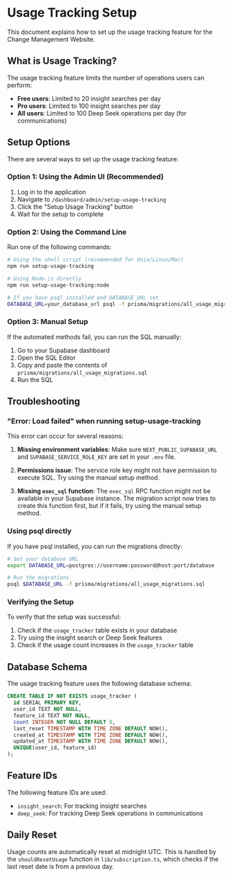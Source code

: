 # Usage Tracking Setup

This document explains how to set up the usage tracking feature for the Change Management Website.

## What is Usage Tracking?

The usage tracking feature limits the number of operations users can perform:

- **Free users**: Limited to 20 insight searches per day
- **Pro users**: Limited to 100 insight searches per day
- **All users**: Limited to 100 Deep Seek operations per day (for communications)

## Setup Options

There are several ways to set up the usage tracking feature:

### Option 1: Using the Admin UI (Recommended)

1. Log in to the application
2. Navigate to `/dashboard/admin/setup-usage-tracking`
3. Click the "Setup Usage Tracking" button
4. Wait for the setup to complete

### Option 2: Using the Command Line

Run one of the following commands:

```bash
# Using the shell script (recommended for Unix/Linux/Mac)
npm run setup-usage-tracking

# Using Node.js directly
npm run setup-usage-tracking:node

# If you have psql installed and DATABASE_URL set
DATABASE_URL=your_database_url psql -f prisma/migrations/all_usage_migrations.sql
```

### Option 3: Manual Setup

If the automated methods fail, you can run the SQL manually:

1. Go to your Supabase dashboard
2. Open the SQL Editor
3. Copy and paste the contents of `prisma/migrations/all_usage_migrations.sql`
4. Run the SQL

## Troubleshooting

### "Error: Load failed" when running setup-usage-tracking

This error can occur for several reasons:

1. **Missing environment variables**: Make sure `NEXT_PUBLIC_SUPABASE_URL` and `SUPABASE_SERVICE_ROLE_KEY` are set in your `.env` file.

2. **Permissions issue**: The service role key might not have permission to execute SQL. Try using the manual setup method.

3. **Missing `exec_sql` function**: The `exec_sql` RPC function might not be available in your Supabase instance. The migration script now tries to create this function first, but if it fails, try using the manual setup method.

### Using psql directly

If you have psql installed, you can run the migrations directly:

```bash
# Set your database URL
export DATABASE_URL=postgres://username:password@host:port/database

# Run the migrations
psql $DATABASE_URL -f prisma/migrations/all_usage_migrations.sql
```

### Verifying the Setup

To verify that the setup was successful:

1. Check if the `usage_tracker` table exists in your database
2. Try using the insight search or Deep Seek features
3. Check if the usage count increases in the `usage_tracker` table

## Database Schema

The usage tracking feature uses the following database schema:

```sql
CREATE TABLE IF NOT EXISTS usage_tracker (
  id SERIAL PRIMARY KEY,
  user_id TEXT NOT NULL,
  feature_id TEXT NOT NULL,
  count INTEGER NOT NULL DEFAULT 0,
  last_reset TIMESTAMP WITH TIME ZONE DEFAULT NOW(),
  created_at TIMESTAMP WITH TIME ZONE DEFAULT NOW(),
  updated_at TIMESTAMP WITH TIME ZONE DEFAULT NOW(),
  UNIQUE(user_id, feature_id)
);
```

## Feature IDs

The following feature IDs are used:

- `insight_search`: For tracking insight searches
- `deep_seek`: For tracking Deep Seek operations in communications

## Daily Reset

Usage counts are automatically reset at midnight UTC. This is handled by the `shouldResetUsage` function in `lib/subscription.ts`, which checks if the last reset date is from a previous day. 